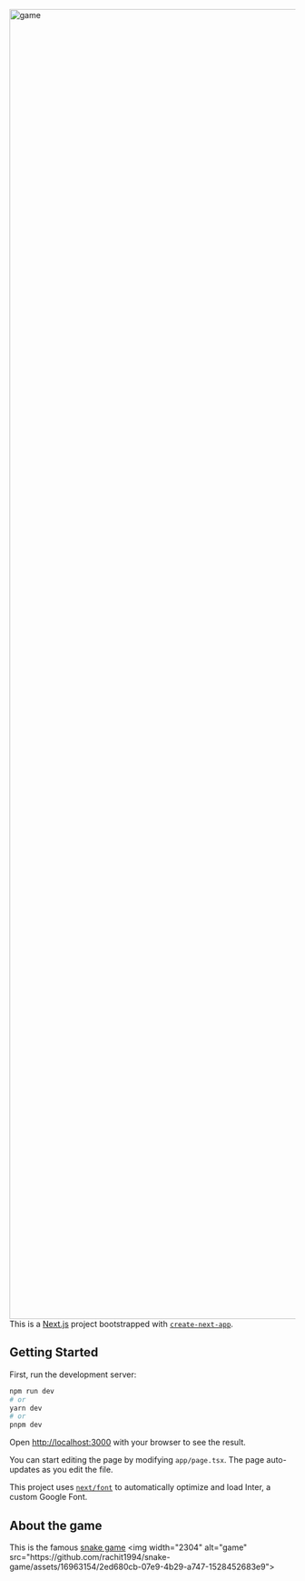 <img width="2304" alt="game" src="https://github.com/rachit1994/snake-game/assets/16963154/2f39ac53-a370-431d-8325-d4b4f15a0665">This is a [Next.js](https://nextjs.org/) project bootstrapped with [`create-next-app`](https://github.com/vercel/next.js/tree/canary/packages/create-next-app).

## Getting Started

First, run the development server:

```bash
npm run dev
# or
yarn dev
# or
pnpm dev
```

Open [http://localhost:3000](http://localhost:3000) with your browser to see the result.

You can start editing the page by modifying `app/page.tsx`. The page auto-updates as you edit the file.

This project uses [`next/font`](https://nextjs.org/docs/basic-features/font-optimization) to automatically optimize and load Inter, a custom Google Font.

## About the game

This is the famous [snake game](https://en.wikipedia.org/wiki/Snake_(video_game_genre))
<img width="2304" alt="game" src="https://github.com/rachit1994/snake-game/assets/16963154/2ed680cb-07e9-4b29-a747-1528452683e9">
